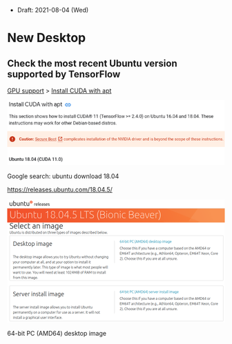 * Draft: 2021-08-04 (Wed)

# New Desktop

## Check the most recent Ubuntu version supported by TensorFlow

[GPU support](https://www.tensorflow.org/install/gpu) > [Install CUDA with apt](https://www.tensorflow.org/install/gpu#install_cuda_with_apt)

<img src='images/tensorflow-gpu_support-install_cuda_with_apt.png'>

Google search: ubuntu download 18.04

https://releases.ubuntu.com/18.04.5/

<img src='images/ubuntu-releases-18_04_5_lts_bionic_beaver.png'>

64-bit PC (AMD64) desktop image
